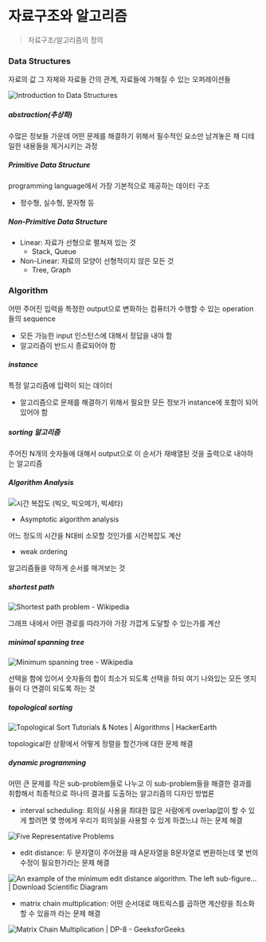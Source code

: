 # 자료구조와 알고리즘

> 자료구조/알고리즘의 정의



### Data Structures

자료의 값 그 자체와 자료들 간의 관계, 자료들에 가해질 수 있는 오퍼레이션들

![Introduction to Data Structures](https://s3.ap-south-1.amazonaws.com/afteracademy-server-uploads/introduction-to-data-structure-classification-6180ea2dcdae970e.png)

##### abstraction(추상화)

수많은 정보들 가운데 어떤 문제를 해결하기 위해서 필수적인 요소만 남겨놓은 채 디테일한 내용들을 제거시키는 과정



##### Primitive Data Structure

programming language에서 가장 기본적으로 제공하는 데이터 구조

- 정수형, 실수형, 문자형 등



##### Non-Primitive Data Structure

- Linear: 자료가 선형으로 펼쳐져 있는 것
  - Stack, Queue
- Non-Linear: 자료의 모양이 선형적이지 않은 모든 것
  - Tree, Graph



### Algorithm

어떤 주어진 입력을 특정한 output으로 변화하는 컴퓨터가 수행할 수  있는 operation들의 sequence

- 모든 가능한 input 인스턴스에 대해서 정답을 내야 함
- 알고리즘이 반드시 종료되어야 함



##### instance

특정 알고리즘에 입력이 되는 데이터

- 알고리즘으로 문제를 해결하기 위해서 필요한 모든 정보가 instance에 포함이 되어 있어야 함



##### sorting 알고리즘

주어진 N개의 숫자들에 대해서 output으로 이 순서가 재배열된 것을 출력으로 내야하는 알고리즘



##### Algorithm Analysis

![시간 복잡도 (빅오, 빅오메가, 빅세타)](https://blog.kakaocdn.net/dn/bPBBiF/btqEBdAApZy/dbheRk89YWJKzAMbG3h0x0/img.png)

- Asymptotic algorithm analysis

어느 정도의 시간을 N대비 소모할 것인가를 시간복잡도 계산

- weak ordering

알고리즘들을 약하게 순서를 매겨보는 것



##### shortest path

![Shortest path problem - Wikipedia](https://upload.wikimedia.org/wikipedia/commons/thumb/3/3b/Shortest_path_with_direct_weights.svg/1200px-Shortest_path_with_direct_weights.svg.png)

그래프 내에서 어떤 경로를 따라가야 가장 가깝게 도달할 수 있는가를 계산



##### minimal spanning tree

![Minimum spanning tree - Wikipedia](https://upload.wikimedia.org/wikipedia/commons/thumb/d/d2/Minimum_spanning_tree.svg/1200px-Minimum_spanning_tree.svg.png)

선택을 함에 있어서 숫자들의 합이 최소가 되도록 선택을 하되 여기 나와있는 모든 엣지들이 다 연결이 되도록 하는 것



##### topological sorting

![Topological Sort Tutorials &amp; Notes | Algorithms | HackerEarth](https://he-s3.s3.amazonaws.com/media/uploads/d6be27e.png)

topological한 상황에서 어떻게 정렬을 할건가에 대한 문제 해결



##### dynamic programming

어떤 큰 문제를 작은 sub-problem들로 나누고 이 sub-problem들을 해결한 결과를 취합해서 최종적으로 하나의 결과를 도출하는 알고리즘의 디자인 방법론

- interval scheduling:  회의실 사용을 최대한 많은 사람에게 overlap없이 할 수 있게 할려면 몇 명에게 우리가 회의실을 사용할 수 있게 하겠느냐 하는 문제 해결

![Five Representative Problems](https://blog.kakaocdn.net/dn/YwvB9/btqJryfSqJ9/XQcOl7qDFNiK1vKK3usfWk/img.png)

- edit distance: 두 문자열이 주어졌을 때 A문자열을 B문자열로 변환하는데 몇 번의 수정이 필요한가라는 문제 해결

![An example of the minimum edit distance algorithm. The left sub-figure... |  Download Scientific Diagram](https://www.researchgate.net/publication/337461648/figure/fig3/AS:828225206902784@1574475685125/An-example-of-the-minimum-edit-distance-algorithm-The-left-sub-figure-show-the-F-matrix.ppm)

- matrix chain multiplication: 어떤 순서대로 매트릭스를 곱하면 계산량을 최소화할 수 있을까 라는 문제 해결

![Matrix Chain Multiplication | DP-8 - GeeksforGeeks](https://media.geeksforgeeks.org/wp-content/uploads/matrixchainmultiplication.png)

